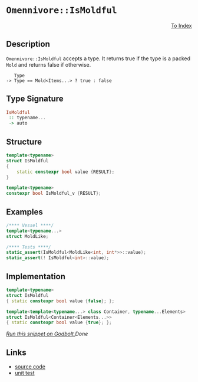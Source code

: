 <!-- Copyright 2024 Feng Mofan
SPDX-License-Identifier: Apache-2.0 -->

# `Omennivore::IsMoldful`

<p style='text-align: right;'><a href="../../../facilities/metafunctions.md#omennivore-is-moldful">To Index</a></p>

## Description

`Omennivore::IsMoldful` accepts a type.
It returns true if the type is a packed `Mold` and returns false if otherwise.

<pre><code>   Type
-> Type == Mold&lt;Items...&gt; ? true : false</code></pre>

## Type Signature

```Haskell
IsMoldful
 :: typename...
 -> auto
```

## Structure

```C++
template<typename>
struct IsMoldful
{
    static constexpr bool value {RESULT};
}

template<typename>
constexpr bool IsMoldful_v {RESULT};
```

## Examples

```C++
/**** Vessel ****/
template<typename...>
struct MoldLike;

/**** Tests ****/
static_assert(IsMoldful<MoldLike<int, int*>>::value);
static_assert(! IsMoldful<int>::value);
```

## Implementation

```C++
template<typename>
struct IsMoldful
{ static constexpr bool value {false}; };

template<template<typename...> class Container, typename...Elements>
struct IsMoldful<Container<Elements...>>
{ static constexpr bool value {true}; };
```

[*Run this snippet on Godbolt.*](https://godbolt.org/#z:OYLghAFBqd5QCxAYwPYBMCmBRdBLAF1QCcAaPECAMzwBtMA7AQwFtMQByARg9KtQYEAysib0QXACx8BBAKoBnTAAUAHpwAMvAFYTStJg1DIApACYAQuYukl9ZATwDKjdAGFUtAK4sGISRqkrgAyeAyYAHI%2BAEaYxCBmAMykAA6oCoRODB7evv6BaRmOAqHhUSyx8Um2mPbFDEIETMQEOT5%2BATV1WY3NBKWRMXEJyQpNLW15nWN9A%2BWVIwCUtqhexMjsHAD0AFR7%2BweHR/tbJhoAgrv7ANQAkiwp9GyCTPXXB6cXV8c/x5/nZ3OBEwDwMwJMiTcBAAnilGKxMBDsICxsQvA47goALKedBULy0QEmADsFmuM0cyGuaAYY0wqhSxGu0VQnmuADcxF5MNcSRYqGIlCSACIQskisVEi7A0GvRGQmWPOUQqGw%2BFsAB0WqR1IMCgU1w8LzCcVI1xhcOYmq12CejAICiRKIIaIxt2xuPxhMhRqaJuIKttIPtCi1GqdiWRFz55KalOpAjpDKZLLZnO8PL5Lu5EsS4uJorzUsuvx%2B/2%2BO2u2FUrEePI%2BgIrpZOxYr1wAaph9bV3i3pSCleCFWqrZgw06Lqj0QRrjjaOhQgBreVWaNfA7XAAqXYdvb2/wpeGQAH0mN2WhB3XO8QSVdel/K3GECGbnzsI9gQCB09zFpLJ3GR6nueBAQGAYCYteXoqs%2BSJfj%2BmB/nmHDLLQnAAKy8H4HBaKQqCcG41jWOSqzrJmSQ8KQBCaChyyLiA6GSBqGgABxmGYACcHFcOhrEsVwxLEtIaEcJIvAsBIGiBNhuH4RwvAKCAgTUThKGkHAsAwIgICrAQKReC%2BFAQGgDx0HEEQIpwqgsQAbAAtDZkjXMAyBUlIGpmLwmD4EQxB4Ogej8IIIhiOwUgyIIigqOoqmkLoXCkAA7sQTApJwPCoRhWE0XhnAAPIGfpM6oFQ1zWfZjnOa51zuWY1wQB4pn0Ey5iJFwiy8CpWjLBASAmSkZlkEZ/WDSAwBSGYfB0MCxCKRA0Q5dEYTNNC6W8EtzDENCeXRNomAOGtpAmc8BB5QwtCrbFWDRF4wBuGItCKdwvBYCwhjAOIV14MQ%2B2OOyXY5fS%2B0GZslHPrUOW0Hg0QpVtHhYDlLp4BJz2kP9xAskowogu9UNGDRyxUAYwAKO2eCYIleWWodQXCKI4jhbTUVqDl8X6O9KBEZY%2BjQ4pkDLKgKT1E9dljOgELCqYljWGYsno35WB8xAyx2L9WQuAw7ieO0eghCa8zDAlhSZAIkx%2BEb6QmwwcxDPECWqw4PTjK02t5PbtRqwIvQtDbFSG7Yztm3oMw%2B/rtsSCrpEbBH%2BhZaQMm8HJZW2Q5TkuW5TF1RAuCECQvIUR1VEE8sCCYEwWDxMrpD0ZIiQahxiRCRokhmJINlSehNkcbHoniSAbUajZXA2SxHH8TZjE8Q3NnxzlckKUpReqT1Wm9TphUGeQlAjc1FlsJwzQsOyxJ2UwurvTVHEalwzFeT5JD%2BYFsghQz0hM0oLOxbok3Jala2ZRwTCs9YpyQKnpAy1wSrJwqk5ZABgjCX2vsxeqjUBrNXzokMwhcupqTXjvU0w1UBNWGHA96XBuKBBoLQGac0FqxQ2itQ6DCto7T2gdVGx17RnQujla6t17q0EeodV6uNNi4XwD9R2/0nq4SBsgEGh1wYiVwlDGGK14ZiM6n5FGlF0aY0wNjN6Rg8agGXnwYmpNyaU2pqjWmL8wpv1kMzGKuFv7s3xlLKw3NVFKwFkLLIIsxYS08TLOWcQFYA35l0T2fgICuCDglPWZRw4WyKFkBJqRLb1F9gsd23QvaB1dubaJjsCmzDDn7O2Ac%2BgZJDv0CpuTI5rGju1HuQCE65Q4NA1O58EHkKQRoeqOdfIYPap1YupBS7l2GFXESYlSASUSFfZuxJ0IcUEokFubdJAJQ6fPWwi8cEr3gGvXSRUt7GSIWg8ylkOCH0qiwBQ7IqTsn6WCHcd9c4KyfsFemDiIryA/i4nQ/ckopTSs9AB7S575Q3sVUqqgHlPJeW8uUYwUFXMGhgxI2CCbqT6pi5qFz8HxGeSkFIx5XkcWPO8sYx5EVv2mnEWhi1lpbSYWy7au1fqHU4YIbhl1xGYBundB6T1KIiOMZo0gEi1bSMBqoYGwJFGCAhrFVRsNoQaMRtow6ej0gGJxsYsIpjurmKYCTMmFMqaMBps/P5EhHGRSBazUF8DjBcxsD4%2BAfjhacC2GLTm0tLCy0TvLfykSq4O3qBrLWuRilJMGJUvQxt6gZNTVkHJ/to1OxqUU4OHtSkNGdlmqpdTakloaYbJpZEY4iWhSAzgZUkXPI5Ki4E6Ls73xagXcZy8S5lwrpQAB8yJKcQ1IkRI6FeI7KkpO4kI9gGyU4AvZSEya7oXrgJYkUkWKSG4lwNiZgZ4iUSNlRt8kl7dQAZ5JdicV1XtomjZl6tJBAA%3D)$Done$

## Links

- [source code](../../../../conceptrodon/omennivore/is_moldful.hpp)
- [unit test](../../../../tests/unit/metafunctions/omennivore/is_moldful.test.hpp)
